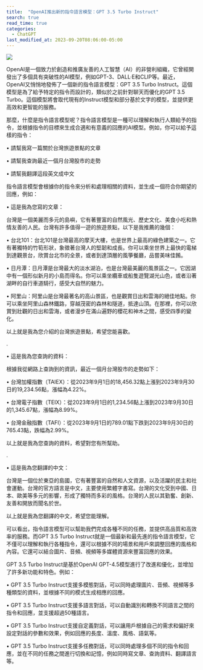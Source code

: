 ```yaml
---
title:  "OpenAI推出新的指令語言模型：GPT 3.5 Turbo Instruct"
search: true
read_time: true
categories: 
  - ChatGPT
last_modified_at: 2023-09-20T08:06:00-05:00
---
```


![](https://images.ctfassets.net/jpg4rzfmygp0/2YuBs6PHHCSzbbP4kufZfJ/fbcb3eac3469a596527f989e396dddd2/_blog_wp-content_uploads_2023_01_2023-article-resize-1-1024x576.jpg)

OpenAI是一個致力於創造和推廣友善的人工智慧（AI）的非營利組織，它曾經開發出了多個具有突破性的AI模型，例如GPT-3、DALL·E和CLIP等。最近，OpenAI又悄悄地發佈了一個新的指令語言模型：GPT 3.5 Turbo Instruct。這個模型是為了給予特定的指令而設計的，類似於之前針對聊天而優化的GPT 3.5 Turbo。這個模型將會取代現有的Instruct模型和部分基於文字的模型，並提供更高效和更智能的服務。

那麼，什麼是指令語言模型呢？指令語言模型是一種可以理解和執行人類給予的指令，並根據指令的目標來生成合適和有意義的回應的AI模型。例如，你可以給予這樣的指令：

• 請幫我寫一篇關於台灣旅遊景點的文章

• 請幫我查詢最近一個月台灣股市的走勢

• 請幫我翻譯這段英文成中文

指令語言模型會根據你的指令來分析和處理相關的資料，並生成一個符合你期望的回應，例如：

• 這是我為您寫的文章：

台灣是一個美麗而多元的島嶼，它有著豐富的自然風光、歷史文化、美食小吃和熱情友善的人民。台灣有許多值得一遊的旅遊景點，以下是我推薦的幾個：

• 台北101：台北101是台灣最高的摩天大樓，也是世界上最高的綠色建築之一。它有著獨特的竹筍形狀，象徵著台灣人的堅韌和成長。你可以乘坐世界上最快的電梯到達觀景台，欣賞台北市的全景，或者到達頂層的風箏餐廳，品嘗美味佳餚。

• 日月潭：日月潭是台灣最大的淡水湖泊，也是台灣最美麗的風景區之一。它因湖中有一個形似新月的小島而得名。你可以乘坐纜車或船隻遊覽湖光山色，或者沿著湖畔的自行車道騎行，感受大自然的魅力。

• 阿里山：阿里山是台灣最著名的高山景區，也是觀賞日出和雲海的絕佳地點。你可以乘坐阿里山森林鐵路，穿越茂密的森林和隧道，抵達山頂。在那裡，你可以欣賞到壯觀的日出和雲海，或者漫步在滿山遍野的櫻花和神木之間，感受四季的變化。

以上就是我為您介紹的台灣旅遊景點，希望您能喜歡。

.

• 這是我為您查詢的資料：

根據我從網路上查詢到的資訊，最近一個月台灣股市的走勢如下：

• 台灣加權指數（TAIEX）：從2023年9月1日的18,456.32點上漲到2023年9月30日的19,234.56點，漲幅為4.22%。

• 台灣電子指數（TEIX）：從2023年9月1日的1,234.56點上漲到2023年9月30日的1,345.67點，漲幅為8.99%。

• 台灣金融指數（TAFI）：從2023年9月1日的789.01點下跌到2023年9月30日的765.43點，跌幅為2.99%。

以上就是我為您查詢的資料，希望對您有所幫助。

.

• 這是我為您翻譯的中文：

台灣是一個位於東亞的島國，它有著豐富的自然和人文資源，以及活躍的民主和社會運動。台灣的官方語言是中文，主要使用繁體字書寫。台灣的文化受到中國、日本、歐美等多元的影響，形成了獨特而多彩的風格。台灣的人民以其勤奮、創新、友善和開放而聞名於世。

以上就是我為您翻譯的中文，希望您能理解。

可以看出，指令語言模型可以幫助我們完成各種不同的任務，並提供高品質和高效率的服務。而GPT 3.5 Turbo Instruct就是一個最新和最先進的指令語言模型，它不僅可以理解和執行各種指令，還可以根據不同的場景和用戶來調整回應的風格和內容。它還可以結合圖片、音頻、視頻等多媒體資源來豐富回應的效果。

GPT 3.5 Turbo Instruct是基於OpenAI GPT-4.5模型進行了改進和優化，並增加了許多新功能和特色。例如：

• GPT 3.5 Turbo Instruct支援多模態對話，可以同時處理圖片、音頻、視頻等多種類型的資料，並根據不同的模式生成相應的回應。

• GPT 3.5 Turbo Instruct支援多語言對話，可以自動識別和轉換不同語言之間的指令和回應，並支援超過50種語言。

• GPT 3.5 Turbo Instruct支援自定義對話，可以讓用戶根據自己的需求和偏好來設定對話的參數和效果，例如回應的長度、溫度、風格、語氣等。

• GPT 3.5 Turbo Instruct支援多任務對話，可以同時處理多個不同的指令和回應，並在不同的任務之間進行切換和記憶，例如同時寫文章、查詢資料、翻譯語言等。


<figure style="width: 290px" class="align-left">
  <a href="https://hahow.in/cr/slashie-ai-free-team"><img src="https://ai-free-team.github.io/course/assets/img/about/3.jpg" alt=""></a>
</figure> 
<figure style="width: 290px" class="align-left">
  <a href="https://hahow.in/cr/ai-art-master"><img src="https://ai-free-team.github.io/course/assets/img/about/4.jpg" alt=""></a>
</figure> 

